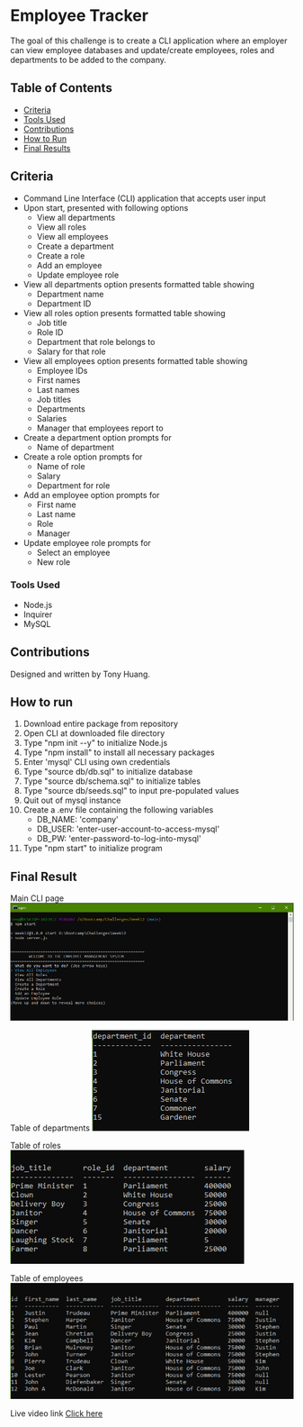 # Employee Tracker  
The goal of this challenge is to create a CLI application where an employer can view employee databases and update/create employees, roles and departments to be added to the company.

## Table of Contents
* [Criteria](#criteria)
* [Tools Used](#tools-used)
* [Contributions](#contributions)
* [How to Run](#how-to-run)
* [Final Results](#final-result)

## Criteria
* Command Line Interface (CLI) application that accepts user input
* Upon start, presented with following options
    * View all departments
    * View all roles
    * View all employees
    * Create a department
    * Create a role
    * Add an employee
    * Update employee role
* View all departments option presents formatted table showing
    * Department name
    * Department ID
* View all roles option presents formatted table showing
    * Job title
    * Role ID
    * Department that role belongs to
    * Salary for that role
* View all employees option presents formatted table showing
    * Employee IDs
    * First names
    * Last names
    * Job titles
    * Departments
    * Salaries
    * Manager that employees report to
* Create a department option prompts for
    * Name of department
* Create a role option prompts for
    * Name of role
    * Salary
    * Department for role
* Add an employee option prompts for
    * First name
    * Last name
    * Role
    * Manager
* Update employee role prompts for
    * Select an employee
    * New role

### Tools Used
* Node.js
* Inquirer
* MySQL

## Contributions
Designed and written by Tony Huang.

## How to run
1. Download entire package from repository
2. Open CLI at downloaded file directory
3. Type "npm init --y" to initialize Node.js
4. Type "npm install" to install all necessary packages
5. Enter 'mysql' CLI using own credentials
6. Type "source db/db.sql" to initialize database
7. Type "source db/schema.sql" to initialize tables
7. Type "source db/seeds.sql" to input pre-populated values
8. Quit out of mysql instance
9. Create a .env file containing the following variables
    * DB_NAME: 'company'
    * DB_USER: 'enter-user-account-to-access-mysql'
    * DB_PW: 'enter-password-to-log-into-mysql'
10. Type "npm start" to initialize program

## Final Result
Main CLI page
<img src='/public/images/MainCLIPage.png' alt='Main CLI Interface'/>

Table of departments
<img src='/public/images/Departments.png' alt='Department Table'/>

Table of roles
<img src='/public/images/Roles.png' alt='Roles Table'/>

Table of employees
<img src='/public/images/Employees.png' alt='Employees Table'/>

Live video link
<a href='https://youtu.be/_f5AW71pI7w'>Click here</a>